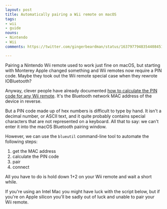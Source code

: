 ```yaml
---
layout: post
title: Automatically pairing a Wii remote on macOS
tags:
- wii
- guide
nouns:
- Nintendo
- Wii
comments: https://twitter.com/gingerbeardman/status/1637977948354408451

---
```


Pairing a Nintendo Wii remote used to work just fine on macOS, but starting with Monterey Apple changed something and Wii remotes now require a PIN code. Maybe they took out the Wii remote special case when they rewrote IOBluetooth?

Anyway, clever people have already documented [how to calculate the PIN code for any Wii remote](https://wiibrew.org/wiki/Wiimote#Bluetooth_Pairing). It's the Bluetooth network MAC address of the device in reverse.

But a PIN code made up of hex numbers is difficult to type by hand. It isn't a decimal number, or ASCII text, and it quite probably contains special characters that are not represented on a keyboard. All that to say: we can't enter it into the macOS Bluetooth pairing window.

However, we can use the `blueutil` command-line tool to automate the following steps:

1. get the MAC address
2. calculate the PIN code
3. pair
4. connect

All you have to do is hold down 1+2 on your Wii remote and wait a short while.

If you're using an Intel Mac you might have luck with the script below, but if you're on Apple silicon you'll be sadly out of luck and unable to pair your Wii remote.

<script src="https://gist.github.com/gingerbeardman/05030c73714b3aa3202aeee7f21c3b1e.js"></script>